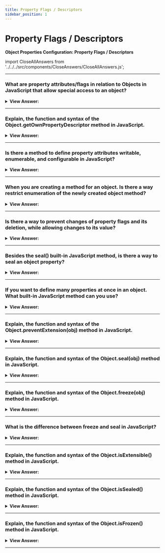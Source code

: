 ```yaml
---
title: Property Flags / Descriptors
sidebar_position: 1
---
```


# Property Flags / Descriptors

**Object Properties Configuration: Property Flags / Descriptors**

<head>
  <title>Property Flags / Descriptors - JavaScript Interview Questions & Answers</title>
  <meta charSet="utf-8" />
</head>

import CloseAllAnswers from '../../../src/components/CloseAnswers/CloseAllAnswers.js';

<CloseAllAnswers />

---

### What are property attributes/flags in relation to Objects in JavaScript that allow special access to an object?

<details>
  <summary><strong>View Answer:</strong></summary>
  <div>
  <div><strong>Interview Response:</strong> In JavaScript, Objects have three special properties called attributes or flags. The object property attributes/flags include writeable, enumerable, and configurable flags. All three special attributes are Boolean in nature requiring a setting of true or false.</div><br />
  <div><strong>Technical Response:</strong> In JavaScript, Objects have three special properties called attributes or flags. The object property attributes/flags include writeable, enumerable, and configurable flags. All three special attributes are Boolean in nature requiring a setting of true or false. The writable property attribute if true, the value can be changed, otherwise it is read-only. The enumerable object attribute is true if and only if this property shows up during enumeration of the properties on the corresponding object. The configurable property flag if true, the property can be deleted and these attributes can be modified, otherwise not. All three of these special object attributes are set to false by default (According to the MDN), but when you invoke getOwnPropertyDescriptor it will return true (utterly confusing).
  </div><br />
  <div><strong className="codeExample">Code Example:</strong><br /><br />

  <div></div>

```js
let user = {
  name: 'John',
};

let descriptor = Object.getOwnPropertyDescriptor(user, 'name');

console.log(JSON.stringify(descriptor, null, 2));
```

  </div><br />
  <div><strong className="codeExample">Output:</strong><br /><br />

  <div></div>

```json
{
  "value": "John",
  "writable": true,
  "enumerable": true,
  "configurable": true
}
```

  </div>
  </div>
</details>

---

### Explain, the function and syntax of the Object.getOwnPropertyDescriptor method in JavaScript.

<details>
  <summary><strong>View Answer:</strong></summary>
  <div>
  <div><strong>Interview Response:</strong> The Object.getOwnPropertyDescriptor() method returns an object describing the configuration of a specific properties on a given object. The returned object returns all object properties and attributes. By default, property attributes include writable, enumerable, and configurable with a Boolean return value set to true.</div><br />
  <div><strong>Technical Response:</strong> The Object.getOwnPropertyDescriptor() method returns an object describing the configuration of a specific property on a given object (that is, one directly presents on an object and not in the object's prototype chain). The object returned is mutable but mutating it has no effect on the original property's configuration. The obj is the object that you are acting on and the property name is the property you are attempting to get a description of.
  </div><br />
  <div><strong className="codeExample">Code Example:</strong><br /><br />

<strong className="codeExample">Syntax:</strong> Object.getOwnPropertyDescriptor(obj, propertyName);<br /><br />

  <div></div>

```js
let user = {
  name: 'John',
};

let descriptor = Object.getOwnPropertyDescriptor(user, 'name');

alert(JSON.stringify(descriptor, null, 2));
/* property descriptor:
{
  "value": "John",
  "writable": true,
  "enumerable": true,
  "configurable": true
}
*/
```

  </div>
  </div>
</details>

---

### Is there a method to define property attributes writable, enumerable, and configurable in JavaScript?

<details>
  <summary><strong>View Answer:</strong></summary>
  <div>
  <div><strong>Interview Response:</strong> Yes, we can use the Object.defineProperty() method to change or set the property attributes.
</div><br />
  <div><strong className="codeExample">Code Example:</strong><br /><br />

<strong>Syntax: </strong> Object.defineProperty(obj, prop, descriptor);<br /><br />

  <div></div>

```js
let user = {};

let user = {};

Object.defineProperty(user, 'name', {
  value: 'John',
});

let descriptor = Object.getOwnPropertyDescriptor(user, 'name');

alert(JSON.stringify(descriptor, null, 2));
/*
{
  "value": "John",
  "writable": false,
  "enumerable": false,
  "configurable": false
}
 */
```

:::note
It should be noted that writable, enumerable, and configurable are all set to false by default on empty objects. If you do not set the property attributes, when using the defineProperty method on empty objects, then they will all return false by default.
:::

  </div>
  </div>
</details>

---

### When you are creating a method for an object. Is there a way restrict enumeration of the newly created object method?

<details>
  <summary><strong>View Answer:</strong></summary>
  <div>
  <div><strong>Interview Response:</strong> Yes, you can define the property directly and set the properties enumerable attribute to false.
</div><br />
  <div><strong className="codeExample">Code Example:</strong><br /><br />

  <div></div>

```js
let user = {
  name: 'John',
  toString() {
    return this.name;
  },
};

Object.defineProperty(user, 'toString', {
  enumerable: false,
});

// Now our custom toString method disappears:
for (let key in user) console.log(key); // returns name, but no toString
```

:::note
It should be noted that they are all set to false by default when you use the defineProperty method on an empty Object.
:::

  </div>
  </div>
</details>

---

### Is there a way to prevent changes of property flags and its deletion, while allowing changes to its value?

<details>
  <summary><strong>View Answer:</strong></summary>
  <div>
  <div><strong>Interview Response:</strong> Yes, you can use the Object.defineProperty() method and set configurable property flag to false.
</div><br />
  <div><strong className="codeExample">Code Example:</strong><br /><br />

  <div></div>

```js
let user = {
  name: 'John',
};

Object.defineProperty(user, 'name', {
  configurable: false,
});

user.name = 'Pete'; // works fine
delete user.name; // Error
```

  </div>
  </div>
</details>

---

### Besides the seal() built-in JavaScript method, is there a way to seal an object property?

<details>
  <summary><strong>View Answer:</strong></summary>
  <div>
  <div><strong>Interview Response:</strong> Yes, you can use the Object.defineProperty() method and set configurable and writable property flags to false. This ensures that the object cannot be overwritten or re-configured. It should be noted that once making a property non-configurable is a one-way road. We cannot change it back with defineProperty.
</div><br />
  <div><strong className="codeExample">Code Example:</strong><br /><br />

  <div></div>

```js
let user = {
  name: 'John',
};

Object.defineProperty(user, 'name', {
  writable: false,
  configurable: false,
});

// won't be able to change user.name or its flags
// this won't work:
user.name = 'Pete';
delete user.name;
Object.defineProperty(user, 'name', { value: 'Pete' });
```

  </div>
  </div>
</details>

---

### If you want to define many properties at once in an object. What built-in JavaScript method can you use?

<details>
  <summary><strong>View Answer:</strong></summary>
  <div>
  <div><strong>Interview Response:</strong> The correct built-in JavaScript object method that can be used to define multiple properties, is the Object.defineProperties() method.
</div><br />
  <div><strong className="codeExample">Code Example:</strong><br /><br />

  <div></div>

```js
let obj = {};

Object.defineProperties(obj, {
  name: {
    value: 'Jane',
    writable: true,
  },
  surname: {
    value: 'Doe',
    writable: false,
  },
  // etc. etc.
});

console.log(obj.name); // returns Jane
```

  </div>
  </div>
</details>

---

### Explain, the function and syntax of the Object.preventExtension(obj) method in JavaScript.

<details>
  <summary><strong>View Answer:</strong></summary>
  <div>
  <div><strong>Interview Response:</strong> An object is extensible if new properties can be added to it. The Object.preventExtensions method marks an object as no longer extensible, so that it will never have properties beyond the ones it had at the time it was marked as non-extensible.
</div><br />
  <div><strong className="codeExample">Code Example:</strong><br /><br />

<strong>Syntax:</strong> Object.preventExtensions(obj);<br /><br />

  <div></div>

```js
const object1 = {};

Object.preventExtensions(object1);

try {
  Object.defineProperty(object1, 'property1', {
    value: 42,
  });
} catch (e) {
  console.log(e.message);
}
// expected output: TypeError: Cannot define property property1, object is not extensible
```

:::note
It should be noted that the properties of a non-extensible object, in general, may still be deleted. Attempting to add new properties to a non-extensible object will fail, either silently or by throwing a TypeError (most commonly, but not exclusively, when in strict mode).
:::

  </div>
  </div>
</details>

---

### Explain, the function and syntax of the Object.seal(obj) method in JavaScript.

<details>
  <summary><strong>View Answer:</strong></summary>
  <div>
  <div><strong>Interview Response:</strong> By default, objects are extensible meaning new properties can be added to them. Sealing an object prevents new properties from being added and marks all existing properties as non-configurable. This has the effect of making the set of properties on the object fixed. Making all properties non-configurable also prevents them from being converted from data properties to accessor properties and vice versa, but it does not prevent the values of data properties from being changed.
</div><br />
  <div><strong className="codeExample">Code Example:</strong><br /><br />

<strong>Syntax:</strong> Object.seal(obj);<br /><br />

  <div></div>

```js
const object1 = {
  property1: 42,
};

Object.seal(object1);
object1.property1 = 33;
console.log(object1.property1);
// expected output: 33

delete object1.property1; // cannot delete when sealed
console.log(object1.property1);
// expected output: 33
```

:::note
Attempting to delete or add properties to a sealed object, or to convert a data property to accessor or vice versa, will fail, either silently or by throwing a TypeError (most commonly, although not exclusively, when in strict mode code).
:::

  </div>
  </div>
</details>

---

### Explain, the function and syntax of the Object.freeze(obj) method in JavaScript.

<details>
  <summary><strong>View Answer:</strong></summary>
  <div>
  <div><strong>Interview Response:</strong> The Object.freeze() method freezes an object. A frozen object can no longer be changed; freezing an object prevents new properties from being added to it, existing properties from being removed, prevents changing the enumerability, configurability, or writability of existing properties, and prevents the values of existing properties from being changed. In addition, freezing an object also prevents its prototype from being changed. freeze() returns the same object that was passed in.
</div><br />
  <div><strong className="codeExample">Code Example:</strong><br /><br />

<strong>Syntax:</strong> Object.freeze(obj);<br /><br />

  <div></div>

```js
const obj = {
  prop: 42,
};

Object.freeze(obj);

obj.prop = 33;
// Throws an error in strict mode

console.log(obj.prop);
// expected output: 42
```

  </div>
  </div>
</details>

---

### What is the difference between freeze and seal in JavaScript?

<details>
  <summary><strong>View Answer:</strong></summary>
  <div>
  <div><strong>Interview Response:</strong> Both freeze and seal are used to create non extensible objects, but there are plenty of differences between them. Object.seal() allows changes to the existing properties of an object while Object.freeze() does not. Object.freeze() makes an object immune to everything even little changes cannot be made. Object.seal() prevents from deletion of existing properties but cannot prevent them from external changes.
</div>
  </div>
</details>

---

### Explain, the function and syntax of the Object.isExtensible() method in JavaScript.

<details>
  <summary><strong>View Answer:</strong></summary>
  <div>
  <div><strong>Interview Response:</strong> The Object.isExtensible() method determines if an object is extensible (whether it can have new properties added to it). The Object.isExtensible(obj) method returns a Boolean indicating whether the given object is extensible.
</div><br />
  <div><strong className="codeExample">Code Example:</strong><br /><br />

<strong>Syntax:</strong> Object.isExtensible();<br /><br />

  <div></div>

```js
const object1 = {};

console.log(Object.isExtensible(object1));
// expected output: true

Object.preventExtensions(object1);

console.log(Object.isExtensible(object1));
// expected output: false
```

  </div>
  </div>
</details>

---

### Explain, the function and syntax of the Object.isSealed() method in JavaScript.

<details>
  <summary><strong>View Answer:</strong></summary>
  <div>
  <div><strong>Interview Response:</strong> The Object.isSealed() method determines if an object is sealed or not. The Object.isSealed(obj) method returns a Boolean indicating whether the given object is sealed.
</div><br />
  <div><strong className="codeExample">Code Example:</strong><br /><br />

<strong>Syntax: </strong> Object.isSealed(obj);<br /><br />

  <div></div>

```js
const object1 = {
  property1: 42,
};

console.log(Object.isSealed(object1));
// expected output: false

Object.seal(object1);

console.log(Object.isSealed(object1));
// expected output: true
```

  </div>
  </div>
</details>

---

### Explain, the function and syntax of the Object.isFrozen() method in JavaScript.

<details>
  <summary><strong>View Answer:</strong></summary>
  <div>
  <div><strong>Interview Response:</strong> The Object.isFrozen() determines if an object is frozen and returns Boolean indicating whether the given object is frozen. An object is frozen if and only if it is not extensible, all its properties are non-configurable, and all its data properties (that is, properties which are not accessor properties with getter or setter components) are non-writable.
</div><br />
  <div><strong className="codeExample">Code Example:</strong><br /><br />

<strong>Syntax: </strong> Object.isFrozen(obj);<br /><br />

  <div></div>

```js
const object1 = {
  property1: 42,
};

console.log(Object.isFrozen(object1));
// expected output: false

Object.freeze(object1);

console.log(Object.isFrozen(object1));
// expected output: true
```

  </div>
  </div>
</details>

---
